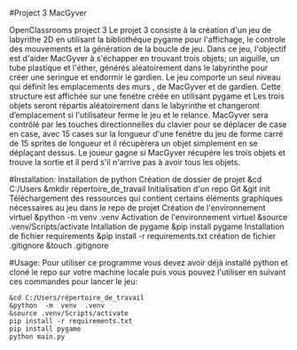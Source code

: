 #Project 3   MacGyver

OpenClassrooms project 3
    Le projet 3 consiste à  la création d'un jeu de labyrithe 2D en utilisant la bibliothéque pygame pour l'affichage, le controle des mouvements et la génération de la boucle de jeu. Dans ce jeu, l'objectif est d'aider MacGyver à s'échapper en trouvant trois objets; un aiguille, un tube plastique et l'éther, générés aléatoirement dans le labyrinthe pour créer une seringue et endormir le gardien.
    Le jeu comporte un seul niveau qui définit les emplacements des murs , de MacGyver et de gardien. Cette structure est affichée sur une fenétre créée en utilisant pygame et Les trois objets seront répartis aléatoirement dans le labyrinthe et changeront d’emplacement si l'utilisateur ferme le jeu et le relance. 
    MacGyver sera contrôlé par les touches directionnelles du clavier pour se déplacer de case en case, avec 15 cases sur la longueur d'une fenétre du jeu de forme carré de 15 sprites de longueur et il récupèrera un objet simplement en se déplaçant dessus.
    Le joueur gagne si MacGyver récupére les trois objets et trouve la sortie et il perd s'il n'arrive pas à avoir tous les objets.
    
#Installation:
    Installation de python
    Création de dossier de projet
        &cd C:/Users
        &mkdir répertoire_de_travail
    Initialisation d'un repo Git
        &git init
    Téléchargement des ressources qui contient certains éléments graphiques nécessaires au jeu dans le repo de projet
    Création de l'environnement virtuel
        &python  -m  venv  .venv
    Activation de l'environnement virtuel
        &source .venv/Scripts/activate
    Intallation de pygame
        &pip install pygame
    Installation de fichier requirements
        &pip install -r requirements.txt
    création de fichier .gitignore
        &touch .gitignore

#Usage:
Pour utiliser ce programme vous devez avoir déjà installé python et cloné le repo sur votre machine locale puis vous pouvez l'utiliser en suivant ces commandes pour lancer le jeu:

    &cd C:/Users/répertoire_de_travail
    &python  -m  venv  .venv
    &source .venv/Scripts/activate
    pip install -r requirements.txt
    pip install pygame
    python main.py







    
    
